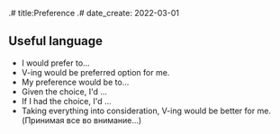 .# title:Preference
.# date_create: 2022-03-01


## Useful language

- I would prefer to...
- V-ing would be preferred option for me.
- My preference would be to...
- Given the choice, I'd ...
- If I had the choice, I'd ...
- Taking everything into consideration, V-ing would be better for me. (Принимая все во внимание...)
